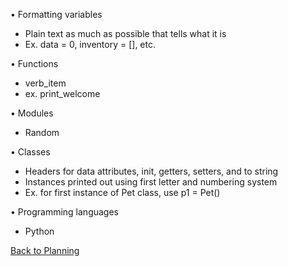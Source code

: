 
•	Formatting variables
-	Plain text as much as possible that tells what it is
-	Ex. data = 0, inventory = [], etc.
  
•	Functions
-	verb_item
-	ex. print_welcome
  
•	Modules
-	Random
  
•	Classes
-	Headers for data attributes, init, getters, setters, and to string 
-	Instances printed out using first letter and numbering system
-	Ex. for first instance of Pet class, use p1 = Pet()
  
•	Programming languages 
-	Python

[Back to Planning](https://github.com/SirRexOfRider/CYBR404-UNK-Oregon-Trail/blob/main/Project/Planning/Planning.md)
